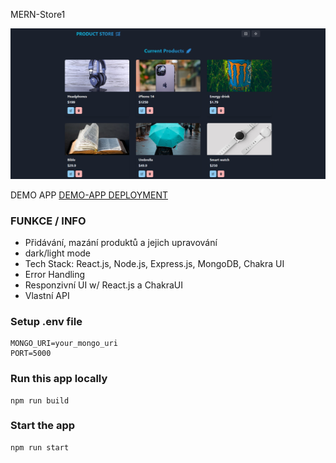 MERN-Store1

![DEMOSCREENSHOT](frontend/public/MERNstorescreenshot.png)

DEMO APP
[DEMO-APP DEPLOYMENT](https://mern-store1-piyt.onrender.com/)

### FUNKCE / INFO
-   Přidávání, mazání produktů a jejich upravování
-   dark/light mode
-   Tech Stack: React.js, Node.js, Express.js, MongoDB, Chakra UI
-   Error Handling
-   Responzivní UI w/ React.js a ChakraUI
-   Vlastní API
  

### Setup .env file

```shell
MONGO_URI=your_mongo_uri
PORT=5000
```

### Run this app locally

```shell
npm run build
```

### Start the app

```shell
npm run start
```
